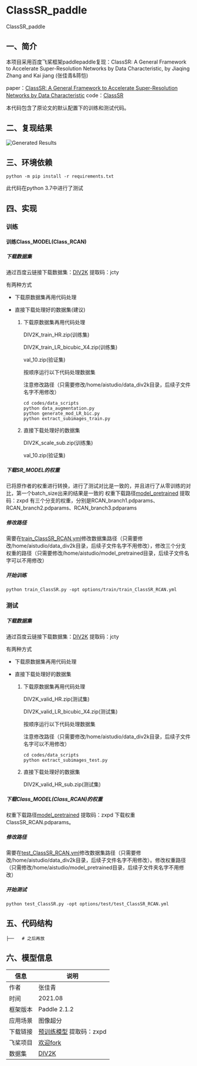 # ClassSR_paddle
ClassSR_paddle
## 一、简介
本项目采用百度飞桨框架paddlepaddle复现：ClassSR: A General Framework to Accelerate Super-Resolution Networks by Data Characteristic, by Jiaqing Zhang and Kai jiang (张佳青&蒋恺)


paper：[ClassSR: A General Framework to Accelerate Super-Resolution Networks by Data Characteristic](https://openaccess.thecvf.com/content/CVPR2021/papers/Kong_ClassSR_A_General_Framework_to_Accelerate_Super-Resolution_Networks_by_Data_CVPR_2021_paper.pdf)
code：[ClassSR](https://github.com/Xiangtaokong/ClassSR)

本代码包含了原论文的默认配置下的训练和测试代码。

## 二、复现结果

![Generated Results]()

## 三、环境依赖

```
python -m pip install -r requirements.txt
```

此代码在python 3.7中进行了测试

## 四、实现

### 训练

#### 训练Class_MODEL(Class_RCAN)
##### 下载数据集

通过百度云链接下载数据集：[DIV2K](https://pan.baidu.com/s/12eTTMe_yk7WgQ7aZnYbnDg) 提取码：jcty

有两种方式

- 下载原数据集再用代码处理
- 直接下载处理好的数据集(建议)

  1. 下载原数据集再用代码处理

      DIV2K_train_HR.zip(训练集)

      DIV2K_train_LR_bicubic_X4.zip(训练集)

      val_10.zip(验证集)

      按顺序运行以下代码处理数据集

      注意修改路径（只需要修改/home/aistudio/data_div2k目录，后续子文件名字不用修改）

      ```
      cd codes/data_scripts
      python data_augmentation.py
      python generate_mod_LR_bic.py
      python extract_subimages_train.py
      ```

  2. 直接下载处理好的数据集

      DIV2K_scale_sub.zip(训练集)

      val_10.zip(验证集)

##### 下载SR_MODEL的权重

  已将原作者的权重进行转换，进行了测试对比是一致的，并且进行了从零训练的对比，第一个batch_size出来的结果是一致的
  权重下载路径[model_pretrained](https://pan.baidu.com/s/1B4DdsBDaiH74uwcp-oMosw) 提取码：zxpd
  有三个分支的权重，分别是RCAN_branch1.pdparams、RCAN_branch2.pdparams、RCAN_branch3.pdparams

##### 修改路径

  需要在[train_ClassSR_RCAN.yml](https://github.com/icey-zhang/ClassSR_paddle/blob/main/options/train/train_RCAN.yml)修改数据集路径（只需要修改/home/aistudio/data_div2k目录，后续子文件名字不用修改），修改三个分支权重的路径（只需要修改/home/aistudio/model_pretrained目录，后续子文件名字可以不用修改）

##### 开始训练

  ```
  python train_ClassSR.py -opt options/train/train_ClassSR_RCAN.yml
  ```

### 测试
##### 下载数据集

通过百度云链接下载数据集：[DIV2K](https://pan.baidu.com/s/12eTTMe_yk7WgQ7aZnYbnDg) 提取码：jcty

有两种方式

- 下载原数据集再用代码处理
- 直接下载处理好的数据集

  1. 下载原数据集再用代码处理

      DIV2K_valid_HR.zip(测试集)

      DIV2K_valid_LR_bicubic_X4.zip(测试集)

      按顺序运行以下代码处理数据集

      注意修改路径（只需要修改/home/aistudio/data_div2k目录，后续子文件名字可以不用修改）

      ```
      cd codes/data_scripts
      python extract_subimages_test.py
      ```

  2. 直接下载处理好的数据集

      DIV2K_valid_HR_sub.zip(测试集)

##### 下载Class_MODEL(Class_RCAN)的权重

  权重下载路径[model_pretrained](https://pan.baidu.com/s/1B4DdsBDaiH74uwcp-oMosw) 提取码：zxpd 下载权重ClassSR_RCAN.pdparams。

##### 修改路径

  需要在[test_ClassSR_RCAN.yml](https://github.com/icey-zhang/ClassSR_paddle/blob/main/options/test/test_ClassSR_RCAN.yml)修改数据集路径（只需要修改/home/aistudio/data_div2k目录，后续子文件名字不用修改）。修改权重路径（只需修改/home/aistudio/model_pretrained目录，后续子文件夹名字不用修改）

##### 开始测试

  ```
  python test_ClassSR.py -opt options/test/test_ClassSR_RCAN.yml
  ```

## 五、代码结构


```
├──   # 之后再放

```

## 六、模型信息

|  信息   |  说明 |
|  ----  |  ----  |
| 作者 | 张佳青 |
| 时间 | 2021.08 |
| 框架版本 | Paddle 2.1.2 |
| 应用场景 | 图像超分 |
| 下载链接 | [预训练模型](https://pan.baidu.com/s/1B4DdsBDaiH74uwcp-oMosw) 提取码：zxpd |
| 飞桨项目 | [欢迎fork]() |
|  数据集  | [DIV2K]() |
